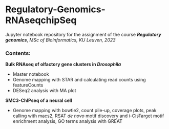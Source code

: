 # Regulatory-Genomics-RNAseqchipSeq
Jupyter notebook repository for the assignment of the course ***Regulatory genomics***, *MSc of Bioinformatics, KU Leuven, 2023*

### Contents:
**Bulk RNAseq of olfactory gene clusters in *Drosophila***
- Master notebook
- Genome mapping with STAR and calculating read counts using featureCounts
- DESeq2 analysis with MA plot

**SMC3-ChIPseq of a neural cell**
- Genome mapping with bowtie2, count pile-up, coverage plots, peak calling with macs2, RSAT *de novo* motif discovery and i-CisTarget motif enrichment analysis, GO terms analysis with GREAT
